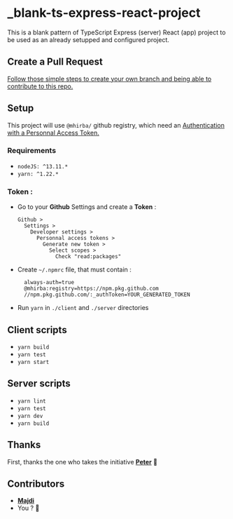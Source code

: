 # \_blank-ts-express-react-project

This is a blank pattern of TypeScript Express (server) React (app) project to be used as an already setupped and configured project.

## Create a Pull Request

[Follow those simple steps to create your own branch and being able to contribute to this repo.](http://kbroman.org/github_tutorial/pages/fork.html)

## Setup

This project will use `@mhirba/` github registry, which need an [Authentication with a Personnal Access Token.](https://help.github.com/en/packages/using-github-packages-with-your-projects-ecosystem/configuring-npm-for-use-with-github-packages)

### Requirements
- `nodeJS: ^13.11.*`
- `yarn: ^1.22.*`

### Token :
  - Go to your **Github** Settings and create a **Token** :
    ```
    Github >
      Settings >
        Developer settings >
          Personnal access tokens >
            Generate new token >
              Select scopes >
                Check "read:packages"
    ```
  - Create `~/.npmrc` file, that must contain :
    ```
      always-auth=true
      @mhirba:registry=https://npm.pkg.github.com
      //npm.pkg.github.com/:_authToken=YOUR_GENERATED_TOKEN
    ```
  - Run `yarn` in `./client` and `./server` directories

## Client scripts

- `yarn build`
- `yarn test`
- `yarn start`

## Server scripts

- `yarn lint`
- `yarn test`
- `yarn dev`
- `yarn build`

## Thanks

First, thanks the one who takes the initiative [**Peter**](https://github.com/Seedockh/) 🖖

## Contributors

- [**Majdi**](https://github.com/majdi/)
- You ? 💪
